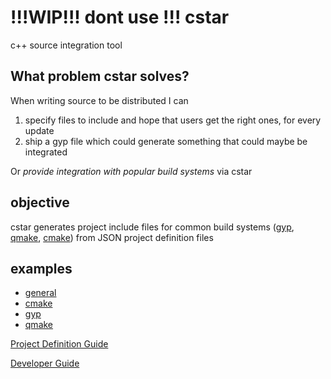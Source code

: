 # !!!WIP!!! dont use !!! cstar
c++ source integration tool

## What problem cstar solves?
When writing source to be distributed I can
1) specify files to include and hope that users get the right ones, for every update
2) ship a gyp file which could generate something that could maybe be integrated

Or *provide integration with popular build systems* via cstar 

## objective
cstar generates project include files for common build systems ([gyp](https://gyp.gsrc.io/index.md), [qmake](http://doc.qt.io/qt-4.8/qmake-manual.html), [cmake](https://cmake.org/)) from JSON project
definition files

## examples  
* [general](doc/examples.md)  
* [cmake](https://github.com/mucbuc/cstar-template-cmake/blob/master/README.md)  
* [gyp](https://github.com/mucbuc/cstar-template-gyp/blob/master/README.md)   
* [qmake](https://github.com/mucbuc/cstar-template-qmake/blob/master/README.md)  

[Project Definition Guide](doc/guide.md)   

[Developer Guide](doc/dev.md)


